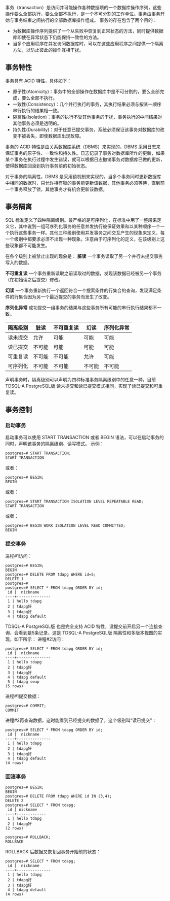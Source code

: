 
事务（transaction）是访问并可能操作各种数据项的一个数据库操作序列，这些操作要么全部执行，要么全部不执行，是一个不可分割的工作单位。事务由事务开始与事务结束之间执行的全部数据库操作组成。
事务的存在包含了两个目的：
- 为数据库操作序列提供了一个从失败中恢复到正常状态的方法，同时提供数据库即使在异常状态下仍能保持一致性的方法。
- 当多个应用程序在并发访问数据库时，可以在这些应用程序之间提供一个隔离方法，以防止彼此的操作互相干扰。

## 事务特性
事务具有 ACID 特性，具体如下：
- 原子性(Atomicity)：事务中的全部操作在数据库中是不可分割的，要么全部完成，要么全部不执行。
- 一致性(Consistency)：几个并行执行的事务，其执行结果必须与按某一顺序串行执行的结果相一致。
- 隔离性(Isolation)：事务的执行不受其他事务的干扰，事务执行的中间结果对其他事务必须是透明的。
- 持久性(Durability)：对于任意已提交事务，系统必须保证该事务对数据库的改变不被丢失，即使数据库出现故障。

事务的 ACID 特性是由关系数据库系统（DBMS）来实现的，DBMS 采用日志来保证事务的原子性、一致性和持久性。日志记录了事务对数据库所作的更新，如果某个事务在执行过程中发生错误，就可以根据日志撤销事务对数据库已做的更新，使得数据库回滚到执行事务前的初始状态。

对于事务的隔离性，DBMS 是采用锁机制来实现的。当多个事务同时更新数据库中相同的数据时，只允许持有锁的事务能更新该数据，其他事务必须等待，直到前一个事务释放了锁，其他事务才有机会更新该数据。

## 事务隔离
SQL 标准定义了四种隔离级别。最严格的是可序列化，在标准中用了一整段来定义它，其中说到一组可序列化事务的任意并发执行被保证效果和以某种顺序一个一个执行这些事务一样。其他三种级别使用并发事务之间交互产生的现象来定义，每一个级别中都要求必须不出现一种现象。注意由于可序列化的定义，在该级别上这些现象都不可能发生。

在各个级别上被禁止出现的现象是：
**脏读**
一个事务读取了另一个并行未提交事务写入的数据。

**不可重复读**
一个事务重新读取之前读取过的数据，发现该数据已经被另一个事务（在初始读之后提交）修改。

**幻读**
一个事务重新执行一个返回符合一个搜索条件的行集合的查询，发现满足条件的行集合因为另一个最近提交的事务而发生了改变。

**序列化异常**
成功提交一组事务的结果与这些事务所有可能的串行执行结果都不一致。

| **隔离级别** | **脏读** | **不可重复读** | **幻读** | **序列化异常** |
| ------------ | -------- | -------------- | -------- | -------------- |
| 读未提交     | 允许     | 可能           | 可能     | 可能           |
| 读已提交     | 不可能   | 可能           | 可能     | 可能           |
| 可重复读     | 不可能   | 不可能         | 允许     | 可能           |
| 可序列化     | 不可能   | 不可能         | 不可能   | 不可能         |

声明事务时，隔离级别可以声明为四种标准事务隔离级别中的任意一种，目前 TDSQL-A PostgreSQL版 读未提交和读已提交模式相同，实现了读已提交和可重复读。

## 事务控制
### 启动事务
启动事务可以使用 START TRANSACTION 或者 BEGIN 语法，可以在启动事务的同时，声明该事务的隔离级别、读写模式。
示例：
```
postgres=# START TRANSACTION;
START TRANSACTION
```
或者：
```
postgres=# BEGIN;
BEGIN
```
或者：
```
postgres=# START TRANSACTION ISOLATION LEVEL REPEATABLE READ;
START TRANSACTION
```
或者：
```
postgres=# BEGIN WORK ISOLATION LEVEL READ COMMITTED; 
BEGIN
```

### 提交事务
进程#1访问：
```
postgres=# BEGIN;
BEGIN
postgres=# DELETE FROM tdapg WHERE id=5;
DELETE 1
postgres=#
postgres=# SELECT * FROM tdapg ORDER BY id;
 id |  nickname  
----+---------------
 1 | hello tdapg
 2 | tdapg好
 3 | tdapg好
 4 | tdapg default
```

TDSQL-A PostgreSQL版 也是完全支持 ACID 特性，没提交前开启另一个连接查询，会看到是5条记录，这是 TDSQL-A PostgreSQL版 隔离性和多版本视图的实现，如下所示：
进程#2访问：
```
postgres=# SELECT * FROM tdapg ORDER BY id;
 id |  nickname  
----+---------------
 1 | hello tdapg
 2 | tdapg好
 3 | tdapg好
 4 | tdapg default
 5 | tdapg swap
(5 rows)
```

进程#1提交数据：
```
postgres=# COMMIT;
COMMIT
```

进程#2再查询数据，这时能看到已经提交的数据了，这个级别叫“读已提交”：
```
postgres=# SELECT * FROM tdapg ORDER BY id;
 id |  nickname  
----+---------------
 1 | hello tdapg
 2 | tdapg好
 3 | tdapg好
 4 | tdapg default
(4 rows)
```

### 回滚事务
```
postgres=# BEGIN;
BEGIN
postgres=# DELETE FROM tdapg WHERE id IN (3,4);
DELETE 2
postgres=# SELECT * FROM tdapg;
 id | nickname  
----+-------------
 1 | hello tdapg
 2 | tdapg好
(2 rows)

postgres=# ROLLBACK;
ROLLBACK
```

ROLLBACK 后数据又恢复回事务开始前的状态：
```
postgres=# SELECT * FROM tdapg;
 id |  nickname  
----+---------------
 1 | hello tdapg
 2 | tdapg好
 3 | tdapg好
 4 | tdapg default
(4 rows)
```
